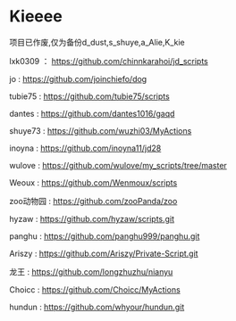 # Kieeee


项目已作废,仅为备份d_dust,s_shuye,a_Alie,K_kie

lxk0309 ：  https://github.com/chinnkarahoi/jd_scripts

jo :   https://github.com/joinchiefo/dog

tubie75 : https://github.com/tubie75/scripts

dantes :  https://github.com/dantes1016/gaqd

shuye73  :  https://github.com/wuzhi03/MyActions

inoyna :   https://github.com/inoyna11/jd28

wulove :  https://github.com/wulove/my_scripts/tree/master

Weoux :   https://github.com/Wenmoux/scripts

zoo动物园 :   https://github.com/zooPanda/zoo

hyzaw  :  https://github.com/hyzaw/scripts.git

panghu :  https://github.com/panghu999/panghu.git

Ariszy :  https://github.com/Ariszy/Private-Script.git

龙王 :  https://github.com/longzhuzhu/nianyu

Choicc  :   https://github.com/Choicc/MyActions

hundun :  https://github.com/whyour/hundun.git
